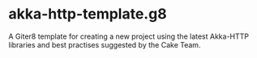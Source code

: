 # akka-http-template.g8
A Giter8 template for creating a new project using the latest Akka-HTTP libraries and best practises suggested by the Cake Team.
